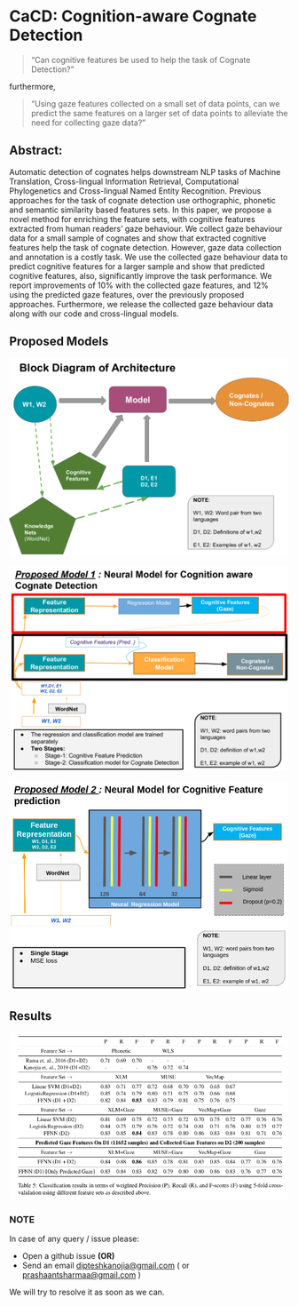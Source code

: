 # CaCD: Cognition-aware Cognate Detection

> “Can cognitive features be used to help the
task of Cognate Detection?”

furthermore,

> “Using gaze features collected on a small set
of data points, can we predict the same features on
a larger set of data points to alleviate the need for
collecting gaze data?”

## Abstract:

Automatic detection of cognates helps downstream NLP tasks of Machine Translation,
Cross-lingual Information Retrieval, Computational Phylogenetics and Cross-lingual Named
Entity Recognition. Previous approaches for
the task of cognate detection use orthographic,
phonetic and semantic similarity based features sets. In this paper, we propose a novel
method for enriching the feature sets, with cognitive features extracted from human readers’
gaze behaviour. We collect gaze behaviour
data for a small sample of cognates and show
that extracted cognitive features help the task
of cognate detection. However, gaze data collection and annotation is a costly task. We use
the collected gaze behaviour data to predict
cognitive features for a larger sample and show
that predicted cognitive features, also, significantly improve the task performance. We report improvements of 10% with the collected
gaze features, and 12% using the predicted
gaze features, over the previously proposed
approaches. Furthermore, we release the collected gaze behaviour data along with our code
and cross-lingual models.


## Proposed Models

![Block Diagram](img/cacd-1.png)

  
![Proposed Model 1](img/cacd-2.png)

![Proposed Model 2](img/cacd-3.png)

## Results

![Results](img/cacd-4.png)


### NOTE
In case of any query / issue please:
* Open a github issue  **(OR)**
* Send an email dipteshkanojia@gmail.com ( or prashaantsharmaa@gmail.com ) 

We will try to resolve it as soon as we can. 
